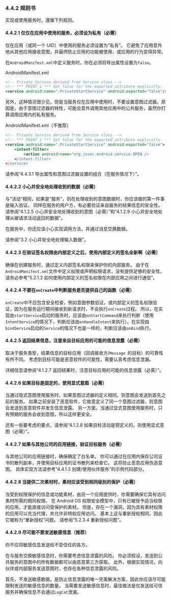 ### 4.4.2 规则书

实现或使用服务时，遵循下列规则。

#### 4.4.2.1 仅仅在应用中使用的服务，必须设为私有（必需）

仅在应用（或同一个 UID）中使用的服务必须设置为“私有”。 它避免了应用意外地从其他应用接收意图，并最终防止应用的功能被使用，或应用的行为变得异常。 

在`AndroidManifest.xml`中定义服务时，你在必须将导出属性设置为`false`。

AndroidManifest.xml

```xml
<!-- Private Service derived from Service class -->
<!-- *** POINT 1 *** Set false for the exported attribute explicitly. -->
<service android:name=".PrivateStartService" android:exported="false"/>
```

另外，这种情况很少见，但是当服务仅在应用中使用时，不要设置意图过滤器。原因是，由于意图过滤器的特性，可能会意外调用其他应用中的公共服务，虽然你打算调用应用内的私有服务。

AndroidManifest.xml（不推荐）

```xml
<!-- Private Service derived from Service class -->
<!-- *** POINT 1 *** Set false for the exported attribute explicitly. -->
<service android:name=".PrivateStartService" android:exported="false">
    <intent-filter>
        <action android:name="org.jssec.android.service.OPEN />
    </intent-filter>
</service>
```

请参阅“4.4.3.1 导出属性和意图过滤器设置的组合（在服务情况下）”。

#### 4.4.2.2 小心并安全地处理收到的数据（必需）

与“活动”相同，如果是“服务”，则在处理收到的意图数据时，你应该做的第一件事是输入验证。 同样在服务的用户方，有必要验证来自服务的结果信息的安全性。请参阅“4.1.2.5 小心并安全地处理收到的意图（必需）”和“4.1.2.9 小心并安全地处理从被请求活动返回的数据”。 

在服务中，你还应该小心实现调用方法，并通过消息交换数据。

请参阅“3.2 小心并安全地处理输入数据”。

#### 4.4.2.3 在验证签名权限由内部定义之后，使用内部定义的签名全新啊（必需）

确保在创建服务时，通过定义内部签名权限来保护你的内部服务。 由于在`AndroidManifest.xml`文件中定义权限或声明权限请求，没有提供足够的安全性，请务必参考“5.2.1.2 如何使用内部定义的签名权限在内部应用之间进行通信”。

#### 4.4.2.4 不要在`onCreate`中判断服务是否提供自己的函数（必需）

`onCreate`中不应包含安全检查，例如意图参数验证，或内部定义的签名权限验证，因为在服务运行期间接收到新请求时，不会执行`onCreate`过程。 所以，在实现由`startService`启动的服务时，应该由`onStartCommand`来执行判断（使用`IntentService`的情况下，判断应该由`onHandleIntent`来执行）。在实现由`bindService`启动的`Service`的情况下也是一样的，判断应该由`onBind`执行。

#### 4.4.2.5 返回结果信息，注意来自目标应用的可能的信息泄露（必需）

取决于服务类型，结果信息的目标应用（回调接收方/`Message `的目标）的可靠性有所不同。 考虑到目标可能是恶意软件的可能性，需要认真考虑信息泄漏。 

详细信息请参阅“4.1.2.7 返回结果时，注意目标应用的可能的信息泄露（必需）”。

#### 4.4.2.6 如果目标是固定的，使用显式意图（必需）

当通过隐式意图使用服务时，如果意图过滤器的定义相同，则意图会发送到首先之前的服务。 如果之前安装了恶意软件，它故意定义了同一个意图过滤器，则意图会发送到恶意软件并发生信息泄露。 另一方面，当通过显式意图使用服务时，只有预期的服务会收到意图，所以这样更安全。 

还有一些要考虑的要点，请参阅“4.1.2.8 如果目标活动是预定义的，则使用显式意图（必需）”。

#### 4.4.2.7 如果与其他公司的应用链接，验证目标服务（必需）

与其他公司的应用链接时，确保确定了白名单。 你可以通过在应用内保存公司证书的散列副本，并使用目标应用的证书散列来检查它。 这将防止恶意应用伪造意图。 具体实现方法请参考“4.4.1.3 创建/使用伙伴服务”的示例代码部分。

#### 4.4.2.8 当提供二次素材时，素材应该受到相同级别的保护（必需）

当受到权限保护的信息或功能素材，由另一个应用提供时，你需要确保它具有访问素材所需的相同权限。 在 Android OS 权限安全模型中，只有已被授予适当权限的应用，才能直接访问受保护的素材。 但是，存在一个漏洞，因为具有素材权限的应用可以充当代理，并允许非特权应用访问。 基本上这与重新授权相同，因此它被称为“重新授权”问题。 请参阅“5.2.3.4 重新授权问题”。

#### 4.4.2.9 尽可能不要发送敏感信息（推荐）

你不应将敏感信息发送给不受信任的各方。 

在与服务交换敏感信息时，你需要考虑信息泄露的风险。 你必须假设，发送到公共服务的意图中的所有数据都可以由恶意第三方获取。 此外，根据实现情况，向伙伴或内部服务发送意图时，也存在各种信息泄露的风险。 

首先，不发送敏感数据，是防止信息泄露的唯一完美解决方案，因此你应该尽可能限制发送的敏感信息的数量。 当需要发送敏感信息时，最佳做法是仅发送给可信服务并确保信息不会通过`LogCat`泄漏。

